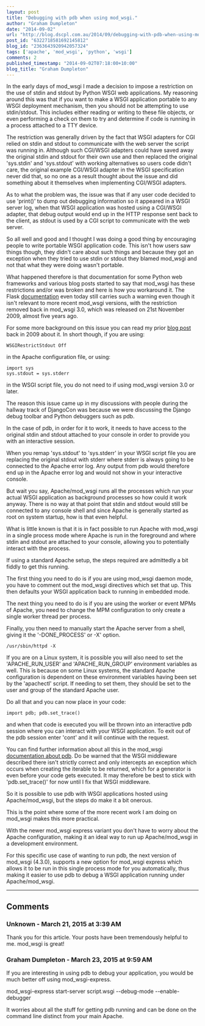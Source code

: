 ```yaml
---
layout: post
title: "Debugging with pdb when using mod_wsgi."
author: "Graham Dumpleton"
date: "2014-09-02"
url: "http://blog.dscpl.com.au/2014/09/debugging-with-pdb-when-using-modwsgi.html"
post_id: "6322718581692145812"
blog_id: "2363643920942057324"
tags: ['apache', 'mod_wsgi', 'python', 'wsgi']
comments: 2
published_timestamp: "2014-09-02T07:18:00+10:00"
blog_title: "Graham Dumpleton"
---
```


In the early days of mod\_wsgi I made a decision to impose a restriction on the use of stdin and stdout by Python WSGI web applications. My reasoning around this was that if you want to make a WSGI application portable to any WSGI deployment mechanism, then you should not be attempting to use stdin/stdout. This includes either reading or writing to these file objects, or even performing a check on them to try and determine if code is running in a process attached to a TTY device.

The restriction was generally driven by the fact that WSGI adapters for CGI relied on stdin and stdout to communicate with the web server the script was running in. Although such CGI/WSGI adapters could have saved away the original stdin and stdout for their own use and then replaced the original 'sys.stdin' and 'sys.stdout' with working alternatives so users code didn't care, the original example CGI/WSGI adapter in the WSGI specification never did that, so no one as a result thought about the issue and did something about it themselves when implementing CGI/WSGI adapters.

As to what the problem was, the issue was that if any user code decided to use 'print\(\)' to dump out debugging information so it appeared in a WSGI server log, when that WSGI application was hosted using a CGI/WSGI adapter, that debug output would end up in the HTTP response sent back to the client, as stdout is used by a CGI script to communicate with the web server.

So all well and good and I thought I was doing a good thing by encouraging people to write portable WSGI application code. This isn't how users saw things though, they didn't care about such things and because they got an exception when they tried to use stdin or stdout they blamed mod\_wsgi and not that what they were doing wasn't portable.

What happened therefore is that documentation for some Python web frameworks and various blog posts started to say that mod\_wsgi has these restrictions and/or was broken and here is how you workaround it. The Flask [documentation](http://flask.pocoo.org/docs/0.10/deploying/mod_wsgi/#troubleshooting) even today still carries such a warning even though it isn't relevant to more recent mod\_wsgi versions, with the restriction removed back in mod\_wsgi 3.0, which was released on 21st November 2009, almost five years ago.

For some more background on this issue you can read my prior [blog post](/posts/2009/04/wsgi-and-printing-to-standard-output/) back in 2009 about it. In short though, if you are using:
    
    
    WSGIRestrictStdout Off

in the Apache configuration file, or using:
    
    
    import sys  
    sys.stdout = sys.stderr

in the WSGI script file, you do not need to if using mod\_wsgi version 3.0 or later. 

The reason this issue came up in my discussions with people during the hallway track of DjangoCon was because we were discussing the Django debug toolbar and Python debuggers such as pdb.

In the case of pdb, in order for it to work, it needs to have access to the original stdin and stdout attached to your console in order to provide you with an interactive session.

When you remap 'sys.stdout' to 'sys.stderr' in your WSGI script file you are replacing the original stdout with stderr where stderr is always going to be connected to the Apache error log. Any output from pdb would therefore end up in the Apache error log and would not show in your interactive console.

But wait you say, Apache/mod\_wsgi runs all the processes which run your actual WSGI application as background processes so how could it work anyway. There is no way at that point that stdin and stdout would still be connected to any console shell and since Apache is generally started as root on system startup, how is that even helpful.

What is little known is that it is in fact possible to run Apache with mod\_wsgi in a single process mode where Apache is run in the foreground and where stdin and stdout are attached to your console, allowing you to potentially interact with the process.

If using a standard Apache setup, the steps required are admittedly a bit fiddly to get this running.

The first thing you need to do is if you are using mod\_wsgi daemon mode, you have to comment out the mod\_wsgi directives which set that up. This then defaults your WSGI application back to running in embedded mode.

The next thing you need to do is if you are using the worker or event MPMs of Apache, you need to change the MPM configuration to only create a single worker thread per process.

Finally, you then need to manually start the Apache server from a shell, giving it the '-DONE\_PROCESS' or -X' option.
    
    
    /usr/sbin/httpd -X

If you are on a Linux system, it is possible you will also need to set the 'APACHE\_RUN\_USER' and 'APACHE\_RUN\_GROUP' environment variables as well. This is because on some Linux systems, the standard Apache configuration is dependent on these environment variables having been set by the 'apachectl' script. If needing to set them, they should be set to the user and group of the standard Apache user.

Do all that and you can now place in your code:
    
    
    import pdb; pdb.set_trace()

and when that code is executed you will be thrown into an interactive pdb session where you can interact with your WSGI application. To exit out of the pdb session enter 'cont' and it will continue with the request.

You can find further information about all this in the mod\_wsgi [documentation about pdb](http://code.google.com/p/modwsgi/wiki/DebuggingTechniques#Python_Interactive_Debugger). Do be warned that the WSGI middleware described there isn't strictly correct and only intercepts an exception which occurs when creating the iterable to be returned, which for a generator is even before your code gets executed. It may therefore be best to stick with 'pdb.set\_trace\(\)' for now until I fix that WSGI middleware.

So it is possible to use pdb with WSGI applications hosted using Apache/mod\_wsgi, but the steps do make it a bit onerous.

This is the point where some of the more recent work I am doing on mod\_wsgi makes this more practical.

With the newer mod\_wsgi express variant you don't have to worry about the Apache configuration, making it an ideal way to run up Apache/mod\_wsgi in a development environment.

For this specific use case of wanting to run pdb, the next version of mod\_wsgi \(4.3.0\), supports a new option for mod\_wsgi express which allows it to be run in this single process mode for you automatically, thus making it easier to use pdb to debug a WSGI application running under Apache/mod\_wsgi.

---

## Comments

### Unknown - March 21, 2015 at 3:39 AM

Thank you for this article. Your posts have been tremendously helpful to me. mod\_wsgi is great\!

### Graham Dumpleton - March 23, 2015 at 9:59 AM

If you are interesting in using pdb to debug your application, you would be much better off using mod\_wsgi-express.  
  
mod\_wsgi-express start-server script.wsgi --debug-mode --enable-debugger  
  
It worries about all the stuff for getting pdb running and can be done on the command line distinct from your main Apache.


